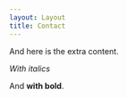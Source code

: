 ```yaml
---
layout: Layout
title: Contact
---
```


<Contact />

And here is the extra content.

_With italics_

And **with bold**.